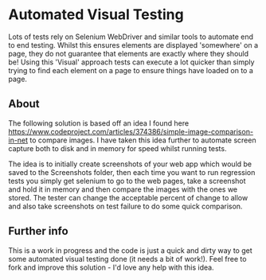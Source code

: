 # Automated Visual Testing

Lots of tests rely on Selenium WebDriver and similar tools to automate end to end testing. Whilst this ensures elements are displayed 'somewhere' on a page, they do not guarantee that elements are exactly where they should be! Using this 'Visual' approach tests can execute a lot quicker than simply trying to find each element on a page to ensure things have loaded on to a page.

## About 
The following solution is based off an idea I found here https://www.codeproject.com/articles/374386/simple-image-comparison-in-net to compare images. I have taken this idea further to automate screen capture both to disk and in memory for speed whilst running tests.

The idea is to initially create screenshots of your web app which would be saved to the Screenshots folder, then each time you want to run regression tests you simply get selenium to go to the web pages, take a screenshot and hold it in memory and then compare the images with the ones we stored. The tester can change the acceptable percent of change to allow and also take screenshots on test failure to do some quick comparison.

## Further info

This is a work in progress and the code is just a quick and dirty way to get some automated visual testing done (it needs a bit of work!). Feel free to fork and improve this solution - I'd love any help with this idea.
